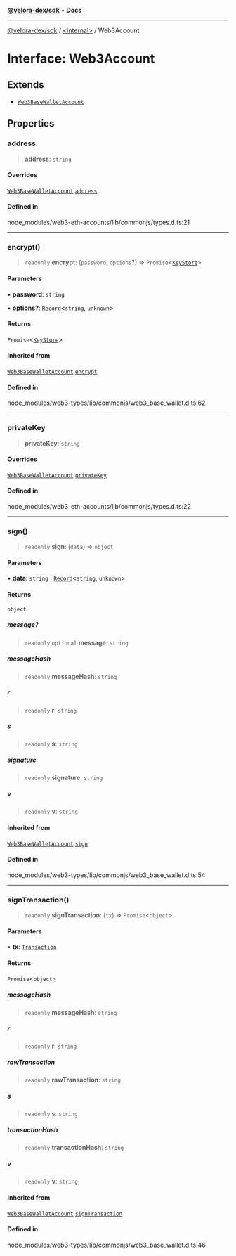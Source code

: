 [**@velora-dex/sdk**](../../README.md) • **Docs**

***

[@velora-dex/sdk](../../globals.md) / [\<internal\>](../README.md) / Web3Account

# Interface: Web3Account

## Extends

- [`Web3BaseWalletAccount`](Web3BaseWalletAccount.md)

## Properties

### address

> **address**: `string`

#### Overrides

[`Web3BaseWalletAccount`](Web3BaseWalletAccount.md).[`address`](Web3BaseWalletAccount.md#address)

#### Defined in

node\_modules/web3-eth-accounts/lib/commonjs/types.d.ts:21

***

### encrypt()

> `readonly` **encrypt**: (`password`, `options`?) => `Promise`\<[`KeyStore`](../namespaces/Users_andriishymkiv_work_velora_sdk_node_modules_web3-types_lib_commonjs_index/type-aliases/KeyStore.md)\>

#### Parameters

• **password**: `string`

• **options?**: [`Record`](../type-aliases/Record.md)\<`string`, `unknown`\>

#### Returns

`Promise`\<[`KeyStore`](../namespaces/Users_andriishymkiv_work_velora_sdk_node_modules_web3-types_lib_commonjs_index/type-aliases/KeyStore.md)\>

#### Inherited from

[`Web3BaseWalletAccount`](Web3BaseWalletAccount.md).[`encrypt`](Web3BaseWalletAccount.md#encrypt)

#### Defined in

node\_modules/web3-types/lib/commonjs/web3\_base\_wallet.d.ts:62

***

### privateKey

> **privateKey**: `string`

#### Overrides

[`Web3BaseWalletAccount`](Web3BaseWalletAccount.md).[`privateKey`](Web3BaseWalletAccount.md#privatekey)

#### Defined in

node\_modules/web3-eth-accounts/lib/commonjs/types.d.ts:22

***

### sign()

> `readonly` **sign**: (`data`) => `object`

#### Parameters

• **data**: `string` \| [`Record`](../type-aliases/Record.md)\<`string`, `unknown`\>

#### Returns

`object`

##### message?

> `readonly` `optional` **message**: `string`

##### messageHash

> `readonly` **messageHash**: `string`

##### r

> `readonly` **r**: `string`

##### s

> `readonly` **s**: `string`

##### signature

> `readonly` **signature**: `string`

##### v

> `readonly` **v**: `string`

#### Inherited from

[`Web3BaseWalletAccount`](Web3BaseWalletAccount.md).[`sign`](Web3BaseWalletAccount.md#sign)

#### Defined in

node\_modules/web3-types/lib/commonjs/web3\_base\_wallet.d.ts:54

***

### signTransaction()

> `readonly` **signTransaction**: (`tx`) => `Promise`\<`object`\>

#### Parameters

• **tx**: [`Transaction`](../namespaces/Users_andriishymkiv_work_velora_sdk_node_modules_web3-types_lib_commonjs_index/interfaces/Transaction.md)

#### Returns

`Promise`\<`object`\>

##### messageHash

> `readonly` **messageHash**: `string`

##### r

> `readonly` **r**: `string`

##### rawTransaction

> `readonly` **rawTransaction**: `string`

##### s

> `readonly` **s**: `string`

##### transactionHash

> `readonly` **transactionHash**: `string`

##### v

> `readonly` **v**: `string`

#### Inherited from

[`Web3BaseWalletAccount`](Web3BaseWalletAccount.md).[`signTransaction`](Web3BaseWalletAccount.md#signtransaction)

#### Defined in

node\_modules/web3-types/lib/commonjs/web3\_base\_wallet.d.ts:46
